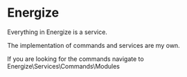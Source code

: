 # Energize

Everything in Energize is a service.

The implementation of commands and services are my own.

If you are looking for the commands navigate to Energize\Services\Commands\Modules

